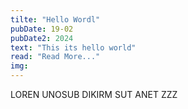 ```yaml
---
tilte: "Hello Wordl"
pubDate: 19-02
pubDate2: 2024
text: "This its hello world"
read: "Read More..."
img:
---
```


LOREN UNOSUB DIKIRM SUT ANET ZZZ